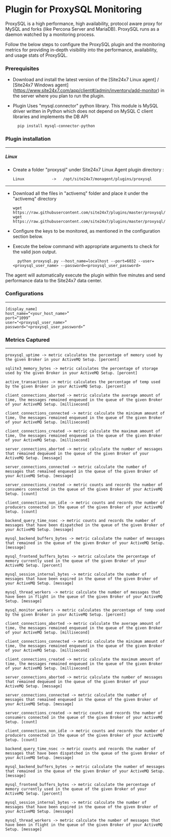 Plugin for ProxySQL Monitoring 
==============================================

ProxySQL is a high performance, high availability, protocol aware proxy for MySQL and forks (like Percona Server and MariaDB). ProxySQL runs as a daemon watched by a monitoring process.

Follow the below steps to configure the ProxySQL plugin and the monitoring metrics for providing in-depth visibility into the performance, availability, and usage stats of ProxySQL.

### Prerequisites

- Download and install the latest version of the [Site24x7 Linux agent] / [Site24x7 Windows agent] (https://www.site24x7.com/app/client#/admin/inventory/add-monitor) in the server where you plan to run the plugin. 

- Plugin Uses "mysql.connector" python library. This module is MySQL driver written in Python which does not depend on MySQL C client libraries and implements the DB API  

		pip install mysql-connector-python
		

### Plugin installation
---
##### Linux 

- Create a folder "proxysql" under Site24x7 Linux Agent plugin directory : 

      Linux            ->   /opt/site24x7/monagent/plugins/proxysql

---

- Download all the files in "activemq" folder and place it under the "activemq" directory

	  wget https://raw.githubusercontent.com/site24x7/plugins/master/proxysql/proxysql.py
	  wget https://raw.githubusercontent.com/site24x7/plugins/master/proxysql/proxysql.cfg
	
- Configure the keys to be monitored, as mentioned in the configuration section below.

- Execute the below command with appropriate arguments to check for the valid json output.  

		python proxysql.py --host_name=localhost --port=6032 --user=<proxysql_user_name> --password=<proxysql_user_password>


The agent will automatically execute the plugin within five minutes and send performance data to the Site24x7 data center.

### Configurations
---
	[display_name]
	host_name=“<your_host_name>”
	port=“1099”
	user="<proxysql_user_name>”
	password="<proxysql_user_password>”

### Metrics Captured
---
	proxysql_uptime -> metric calculates the percentage of memory used by the given Broker in your ActiveMQ Setup. [percent]

	sqlite3_memory_bytes -> metric calculates the percentage of storage used by the given Broker in your ActiveMQ Setup. [percent]

	active_transactions -> metric calculates the percentage of temp used by the given Broker in your ActiveMQ Setup. [percent]

	client_connections_aborted -> metric calculate the average amount of time, the messages remained enqueued in the queue of the given Broker of your ActiveMQ Setup. [millisecond]

	client_connections_connected -> metric calculate the minimum amount of time, the messages remained enqueued in the queue of the given Broker of your ActiveMQ Setup. [millisecond]

	client_connections_created -> metric calculate the maximum amount of time, the messages remained enqueued in the queue of the given Broker of your ActiveMQ Setup. [millisecond]

	server_connections_aborted -> metric calculate the number of messages that remained dequeued in the queue of the given Broker of your ActiveMQ Setup. [message]
	
	server_connections_connected -> metric calculate the number of messages that remained enqueued in the queue of the given Broker of your ActiveMQ Setup. [message]

	server_connections_created -> metric counts and records the number of consumers connected in the queue of the given Broker of your ActiveMQ Setup. [count]

	client_connections_non_idle -> metric counts and records the number of producers connected in the queue of the given Broker of your ActiveMQ Setup. [count]

	backend_query_time_nsec -> metric counts and records the number of messages that have been dispatched in the queue of the given Broker of your ActiveMQ Setup. [message]

	mysql_backend_buffers_bytes -> metric calculate the number of messages that remained in the queue of the given Broker of your ActiveMQ Setup. [message]

	mysql_frontend_buffers_bytes -> metric calculate the percentage of memory currently used in the queue of the given Broker of your ActiveMQ Setup. [percent]

	mysql_session_internal_bytes -> metric calculate the number of messages that have been expired in the queue of the given Broker of your ActiveMQ Setup. [message]

	mysql_thread_workers -> metric calculate the number of messages that have been in flight in the queue of the given Broker of your ActiveMQ Setup. [message]		

	mysql_monitor_workers -> metric calculates the percentage of temp used by the given Broker in your ActiveMQ Setup. [percent]

	client_connections_aborted -> metric calculate the average amount of time, the messages remained enqueued in the queue of the given Broker of your ActiveMQ Setup. [millisecond]

	client_connections_connected -> metric calculate the minimum amount of time, the messages remained enqueued in the queue of the given Broker of your ActiveMQ Setup. [millisecond]

	client_connections_created -> metric calculate the maximum amount of time, the messages remained enqueued in the queue of the given Broker of your ActiveMQ Setup. [millisecond]

	server_connections_aborted -> metric calculate the number of messages that remained dequeued in the queue of the given Broker of your ActiveMQ Setup. [message]
	
	server_connections_connected -> metric calculate the number of messages that remained enqueued in the queue of the given Broker of your ActiveMQ Setup. [message]

	server_connections_created -> metric counts and records the number of consumers connected in the queue of the given Broker of your ActiveMQ Setup. [count]

	client_connections_non_idle -> metric counts and records the number of producers connected in the queue of the given Broker of your ActiveMQ Setup. [count]

	backend_query_time_nsec -> metric counts and records the number of messages that have been dispatched in the queue of the given Broker of your ActiveMQ Setup. [message]

	mysql_backend_buffers_bytes -> metric calculate the number of messages that remained in the queue of the given Broker of your ActiveMQ Setup. [message]

	mysql_frontend_buffers_bytes -> metric calculate the percentage of memory currently used in the queue of the given Broker of your ActiveMQ Setup. [percent]

	mysql_session_internal_bytes -> metric calculate the number of messages that have been expired in the queue of the given Broker of your ActiveMQ Setup. [message]

	mysql_thread_workers -> metric calculate the number of messages that have been in flight in the queue of the given Broker of your ActiveMQ Setup. [message]
